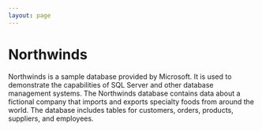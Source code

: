 ```yaml
---
layout: page
---
```


# Northwinds

Northwinds is a sample database provided by Microsoft. It is used to demonstrate the capabilities of SQL Server and other database management systems. The Northwinds database contains data about a fictional company that imports and exports specialty foods from around the world. The database includes tables for customers, orders, products, suppliers, and employees.